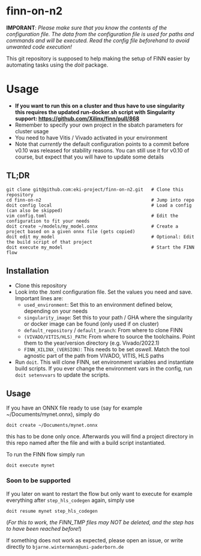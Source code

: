 # finn-on-n2
__IMPORANT__: _Please make sure that you know the contents of the configuration file. The data from the configuration file is used for paths and commands and will be executed. Read the config file beforehand to avoid unwanted code execution!_

This git repository is supposed to help making the setup of FINN easier by automating tasks using the _doit_ package.

# Usage
* __If you want to run this on a cluster and thus have to use singularity this requires the updated run-docker.sh script with Singularity support: https://github.com/Xilinx/finn/pull/868__
* Remember to specify your own project in the sbatch parameters for cluster usage
* You need to have Vitis / Vivado activated in your environment
* Note that _currently_ the default configuration points to a commit before v0.10 was released for stability reasons. You can still use it for v0.10 of course, but expect that you will have to update some details

## TL;DR
```
git clone git@github.com:eki-project/finn-on-n2.git   # Clone this repository
cd finn-on-n2                                         # Jump into repo
doit config local                                     # Load a config (can also be skipped)
vim config.toml                                       # Edit the configuration to fit your needs
doit create ~/models/my_model.onnx                    # Create a project based on a given onnx file (gets copied)
doit edit my_model                                    # Optional: Edit the build script of that project
doit execute my_model                                 # Start the FINN flow
```

## Installation
* Clone this repository
* Look into the .toml configuration file. Set the values you need and save. Important lines are:
  * ```used_environment```: Set this to an environment defined below, depending on your needs
  * ```singularity_image```: Set this to your path / GHA where the singularity or docker image can be found (only used if on cluster)
  * ```default_repository``` / ```default_branch```: From where to clone FINN
  * ```(VIVADO/VITIS/HLS)_PATH```: From where to source the toolchains. Point them to the year/version directory (e.g. Vivado/2022.1)
  * ```FINN_XILINX_(VERSION)```: This needs to be set _aswell_. Match the tool agnostic part of the path from VIVADO, VITIS, HLS paths
* Run ```doit```. This will clone FINN, set environment variables and instantiate build scripts. If you ever change the environment vars in the config, run ```doit setenvvars``` to update the scripts.

## Usage
If you have an ONNX file ready to use (say for example ~/Documents/mynet.onnx), simply do

```
doit create ~/Documents/mynet.onnx
```

this has to be done only once. Afterwards you will find a project directory in this repo named after the file and with a build script instantiated.

To run the FINN flow simply run

```
doit execute mynet
```



### Soon to be supported
If you later on want to restart the flow but only want to execute for example everything after ```step_hls_codegen``` again, simply use

```
doit resume mynet step_hls_codegen
```

(_For this to work, the FINN_TMP files may NOT be deleted, and the step has to have been reached before!_)


If something does not work as expected, please open an issue, or write directly to `bjarne.wintermann@uni-paderborn.de`
